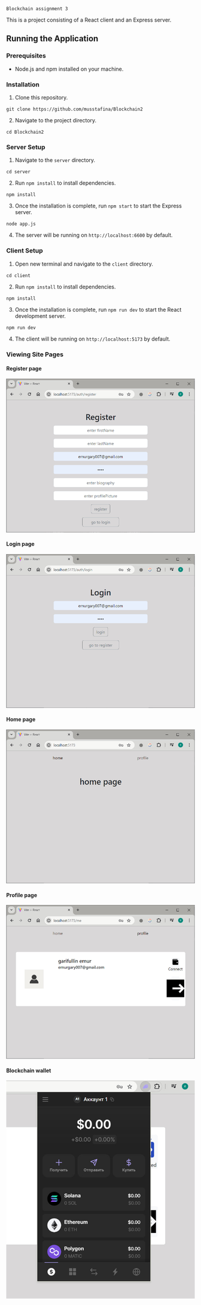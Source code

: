     Blockchain assignment 3

This is a project consisting of a React client and an Express server.

## Running the Application

### Prerequisites

- Node.js and npm installed on your machine.

### Installation

1. Clone this repository.

```
git clone https://github.com/musstafina/Blockchain2
```

2. Navigate to the project directory.

```
cd Blockchain2
```

### Server Setup

1. Navigate to the `server` directory.

```
cd server
```

2. Run `npm install` to install dependencies.

```
npm install
```

3. Once the installation is complete, run `npm start` to start the Express server.

```
node app.js
```

4. The server will be running on `http://localhost:6600` by default.

### Client Setup

1. Open new terminal and navigate to the `client` directory.

```
cd client
```

2. Run `npm install` to install dependencies.

```
npm install
```

3. Once the installation is complete, run `npm run dev` to start the React development server.

```
npm run dev
```

4. The client will be running on `http://localhost:5173` by default.

### Viewing Site Pages

#### Register page

![Register page](readme/register-page.jpg)

#### Login page

![Register page](readme/login-page.jpg)

#### Home page

![alt text](readme/home-page.jpg)

#### Profile page

![alt text](readme/profile-page.jpg)

#### Blockchain wallet

![alt text](readme/wallet.jpg)

